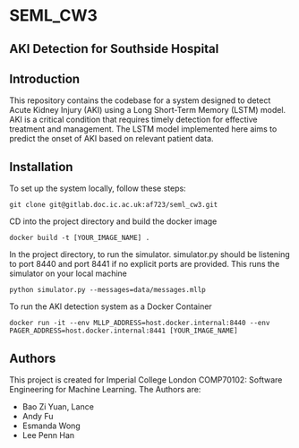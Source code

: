 # SEML_CW3

## AKI Detection for Southside Hospital

## Introduction
This repository contains the codebase for a system designed to detect Acute Kidney Injury (AKI) using a Long Short-Term Memory (LSTM) model. AKI is a critical condition that requires timely detection for effective treatment and management. The LSTM model implemented here aims to predict the onset of AKI based on relevant patient data.

## Installation
To set up the system locally, follow these steps:
```
git clone git@gitlab.doc.ic.ac.uk:af723/seml_cw3.git
```
CD into the project directory and build the docker image
```
docker build -t [YOUR_IMAGE_NAME] .
```

In the project directory, to run the simulator. simulator.py should be listening to port 8440 and port 8441 if no explicit ports are provided.
This runs the simulator on your local machine
```
python simulator.py --messages=data/messages.mllp
```

To run the AKI detection system as a Docker Container
```
docker run -it --env MLLP_ADDRESS=host.docker.internal:8440 --env PAGER_ADDRESS=host.docker.internal:8441 [YOUR_IMAGE_NAME]
```

## Authors
This project is created for Imperial College London COMP70102: Software Engineering for Machine Learning. 
The Authors are: 
* Bao Zi Yuan, Lance
* Andy Fu
* Esmanda Wong
* Lee Penn Han
